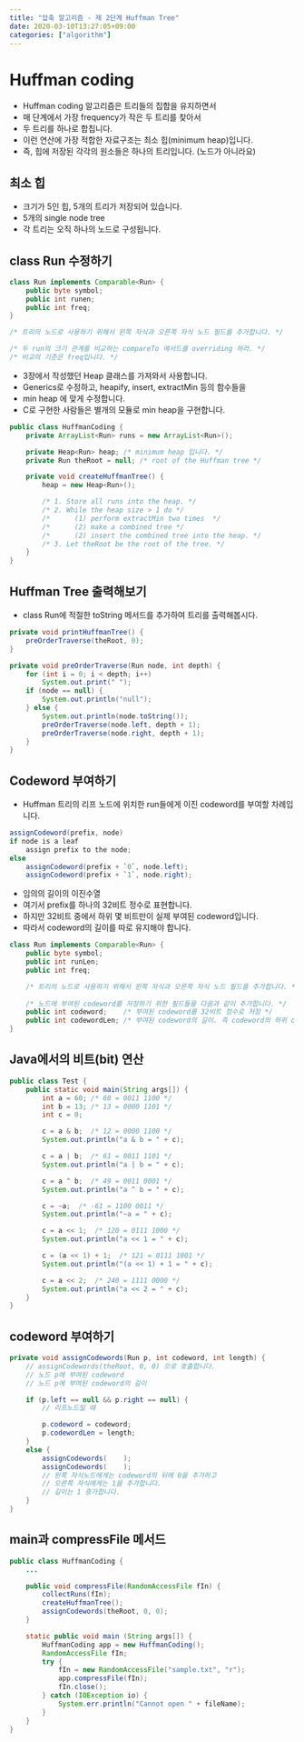 ```yaml
---
title: "압축 알고리즘 - 제 2단계 Huffman Tree"
date: 2020-03-10T13:27:05+09:00
categories: ["algorithm"]
---
```


# Huffman coding

- Huffman coding 알고리즘은 트리들의 집합을 유지하면서
- 매 단계에서 가장 frequency가 작은 두 트리를 찾아서
- 두 트리를 하나로 합칩니다.
- 이런 연산에 가장 적합한 자료구조는 최소 힙(minimum heap)입니다.
- 즉, 힙에 저장된 각각의 원소들은 하나의 트리입니다. (노드가 아니라요)

## 최소 힙

- 크기가 5인 힙, 5개의 트리가 저장되어 있습니다.
- 5개의 single node tree
- 각 트리는 오직 하나의 노드로 구성됩니다.

## class Run 수정하기

```java
class Run implements Comparable<Run> {
    public byte symbol;
    public int runen;
    public int freq;
}

/* 트리의 노드로 사용하기 위해서 왼쪽 자식과 오른쪽 자식 노드 필드를 추가합니다. */

/* 두 run의 크기 관계를 비교하는 compareTo 메서드를 overriding 하라. */
/* 비교의 기준은 freq입니다. */

```

- 3장에서 작성했던 Heap 클래스를 가져와서 사용합니다.
- Generics로 수정하고, heapify, insert, extractMin 등의 함수들을
- min heap 에 맞게 수정합니다.
- C로 구현한 사람들은 별개의 모듈로 min heap을 구현합니다.

```java
public class HuffmanCoding {
    private ArrayList<Run> runs = new ArrayList<Run>();

    private Heap<Run> heap; /* minimum heap 입니다. */
    private Run theRoot = null; /* root of the Huffman tree */

    private void createHuffmanTree() {
        heap = new Heap<Run>();

        /* 1. Store all runs into the heap. */
        /* 2. While the heap size > 1 do */
        /*      (1) perform extractMin two times  */
        /*      (2) make a combined tree */
        /*      (2) insert the combined tree into the heap. */
        /* 3. Let theRoot be the root of the tree. */
    }
}
```

## Huffman Tree 출력해보기

- class Run에 적절한 toString 메서드를 추가하여 트리를 출력해봅시다.

```java
private void printHuffmanTree() {
    preOrderTraverse(theRoot, 0);
}

private void preOrderTraverse(Run node, int depth) {
    for (int i = 0; i < depth; i++)
        System.out.print(" ");
    if (node == null) {
        System.out.println("null");
    } else {
        System.out.println(node.toString());
        preOrderTraverse(node.left, depth + 1);
        preOrderTraverse(node.right, depth + 1);
    }
}
```

## Codeword 부여하기

- Huffman 트리의 리프 노드에 위치한 run들에게 이진 codeword를 부여할 차례입니다.

```java
assignCodeword(prefix, node)
if node is a leaf
    assign prefix to the node;
else
    assignCodeword(prefix + `0`, node.left);
    assignCodeword(prefix + `1`, node.right);
```

- 임의의 길이의 이진수열
- 여기서 prefix를 하나의 32비트 정수로 표현합니다.
- 하지만 32비트 중에서 하위 몇 비트만이 실제 부여된 codeword입니다.
- 따라서 codeword의 길이를 따로 유지해야 합니다.

```java
class Run implements Comparable<Run> {
    public byte symbol;
    public int runLen;
    public int freq;

    /* 트리의 노드로 사용하기 위해서 왼쪽 자식과 오른쪽 자식 노드 필드를 추가합니다. */
    
    /* 노드에 부여된 codeword를 저장하기 위한 필드들을 다음과 같이 추가합니다. */
    public int codeword;    /* 부여된 codeword를 32비트 정수로 저장 */
    public int codewordLen; /* 부여된 codeword의 길이. 즉 codeword의 하위 codewordLen비트가 실제 codeword */
}
```

## Java에서의 비트(bit) 연산

```java
public class Test {
    public static void main(String args[]) {
        int a = 60; /* 60 = 0011 1100 */
        int b = 13; /* 13 = 0000 1101 */
        int c = 0;

        c = a & b;  /* 12 = 0000 1100 */
        System.out.println("a & b = " + c);

        c = a | b;  /* 61 = 0011 1101 */
        System.out.println("a | b = " + c);

        c = a ^ b;  /* 49 = 0011 0001 */
        System.out.println("a ^ b = " + c);

        c = ~a;  /* -61 = 1100 0011 */
        System.out.println("~a = " + c);

        c = a << 1;  /* 120 = 0111 1000 */
        System.out.println("a << 1 = " + c);

        c = (a << 1) + 1;  /* 121 = 0111 1001 */
        System.out.println("(a << 1) + 1 = " + c);

        c = a << 2;  /* 240 = 1111 0000 */
        System.out.println("a << 2 = " + c);
    }
}
```

## codeword 부여하기

```java
private void assignCodewords(Run p, int codeword, int length) {
    // assignCodewords(theRoot, 0, 0) 으로 호출합니다.
    // 노드 p에 부여된 codeword
    // 노드 p에 부여된 codeword의 길이

    if (p.left == null && p.right == null) {
        // 리프노드일 때

        p.codeword = codeword;
        p.codewordLen = length;
    }
    else {
        assignCodewords(    );
        assignCodewords(    );
        // 왼쪽 자식노드에게는 codeword의 뒤에 0을 추가하고
        // 오른쪽 자식에게는 1을 추가합니다.
        // 길이는 1 증가합니다.
    }
}
```

## main과 compressFile 메서드

```java
public class HuffmanCoding {
    ...

    public void compressFile(RandomAccessFile fIn) {
        collectRuns(fIn);
        createHuffmanTree();
        assignCodewords(theRoot, 0, 0);
    }

    static public void main (String args[]) {
        HuffmanCoding app = new HuffmanCoding();
        RandomAccessFile fIn;
        try {
            fIn = new RandomAccessFile("sample.txt", "r");
            app.compressFile(fIn);
            fIn.close();
        } catch (IOException io) {
            System.err.println("Cannot open " + fileName);
        }
    }
}
```
